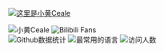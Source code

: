 <a href="#"><img src="https://readme-typing-svg.demolab.com?font=Noto+Serif+SC&weight=900&size=28&pause=1000&vCenter=true&random=false&width=435&height=35&lines=%E8%BF%99%E9%87%8C%E6%98%AF%E5%B0%8F%E9%BB%84Ceale%EF%BC%81" alt="这里是小黄Ceale"/></a>
<div>
<img src="https://img.shields.io/badge/%E5%B0%8F%E9%BB%84-Ceale-green?style=for-the-badge" alt="小黄Ceale">
<img src="https://img.shields.io/badge/dynamic/json?url=https%3A%2F%2Fapi.bilibili.com%2Fx%2Frelation%2Fstat%3Fvmid%3D396162635&query=%24.data.follower&suffix=%20fans&style=for-the-badge&logo=bilibili&label=Bilibili&labelColor=fafafa&color=00A1D6" alt="Bilibili Fans">
</div>


<img src="https://github-readme-stats.vercel.app/api?username=XiaohCeale&theme=shadow_green&show_icons=true&locale=cn" alt="Github数据统计">
<img src="https://github-readme-stats.vercel.app/api/top-langs/?username=XiaohCeale&layout=compact&locale=cn&card_width=445" alt="最常用的语言">
<img src="https://count.getloli.com/get/@XiaohCeale" alt="访问人数" />